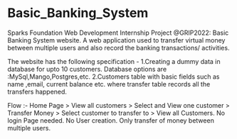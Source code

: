 # Basic_Banking_System

Sparks Foundation Web Development Internship Project @GRIP2022: Basic Banking System website.
A web application used to transfer virtual money between multiple users and also record the banking transactions/ activities.

The website has the following specification -
1.Creating a dummy data in database for upto 10 customers. Database options are :MySql,Mango,Postgres,etc.
2.Customers table with basic fields such as name ,email, current balance etc. where transfer table records all the transfers happened.

Flow :- Home Page > View all customers > Select and View one customer > Transfer Money > Select customer to transfer to > View all Customers.
No login Page needed. No User creation. Only transfer of money between multiple users.

